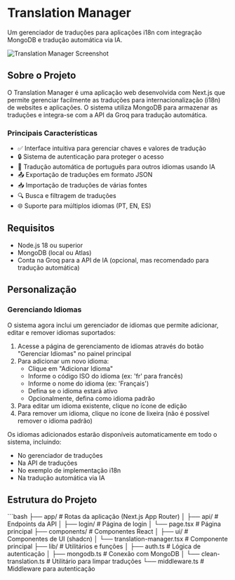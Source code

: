 # Translation Manager

Um gerenciador de traduções para aplicações i18n com integração MongoDB e tradução automática via IA.

![Translation Manager Screenshot](https://sjc.microlink.io/UAor4SPHBrNxvkDEU9uSXs33R6XMdJBJFYM55AKOKxBGnoVjDU-QrcEZ-2QlXW54rV8VG08K_SyyH-6J0Dzo3g.jpeg)

## Sobre o Projeto

O Translation Manager é uma aplicação web desenvolvida com Next.js que permite gerenciar facilmente as traduções para internacionalização (i18n) de websites e aplicações. O sistema utiliza MongoDB para armazenar as traduções e integra-se com a API da Groq para tradução automática.

### Principais Características

- ✅ Interface intuitiva para gerenciar chaves e valores de tradução
- 🔒 Sistema de autenticação para proteger o acesso
- 🤖 Tradução automática de português para outros idiomas usando IA
- 📤 Exportação de traduções em formato JSON
- 📥 Importação de traduções de várias fontes
- 🔍 Busca e filtragem de traduções
- 🌐 Suporte para múltiplos idiomas (PT, EN, ES)

## Requisitos

- Node.js 18 ou superior
- MongoDB (local ou Atlas)
- Conta na Groq para a API de IA (opcional, mas recomendado para tradução automática)

## Personalização

### Gerenciando Idiomas

O sistema agora inclui um gerenciador de idiomas que permite adicionar, editar e remover idiomas suportados:

1. Acesse a página de gerenciamento de idiomas através do botão "Gerenciar Idiomas" no painel principal
2. Para adicionar um novo idioma:
   - Clique em "Adicionar Idioma"
   - Informe o código ISO do idioma (ex: 'fr' para francês)
   - Informe o nome do idioma (ex: 'Français')
   - Defina se o idioma estará ativo
   - Opcionalmente, defina como idioma padrão
3. Para editar um idioma existente, clique no ícone de edição
4. Para remover um idioma, clique no ícone de lixeira (não é possível remover o idioma padrão)

Os idiomas adicionados estarão disponíveis automaticamente em todo o sistema, incluindo:
- No gerenciador de traduções
- Na API de traduções
- No exemplo de implementação i18n
- Na tradução automática via IA

## Estrutura do Projeto
\`\`\`bash
├── app/                  # Rotas da aplicação (Next.js App Router)
│   ├── api/              # Endpoints da API
│   ├── login/            # Página de login
│   └── page.tsx          # Página principal
├── components/           # Componentes React
│   ├── ui/               # Componentes de UI (shadcn)
│   └── translation-manager.tsx  # Componente principal
├── lib/                  # Utilitários e funções
│   ├── auth.ts           # Lógica de autenticação
│   ├── mongodb.ts        # Conexão com MongoDB
│   └── clean-translation.ts  # Utilitário para limpar traduções
└── middleware.ts         # Middleware para autenticação


